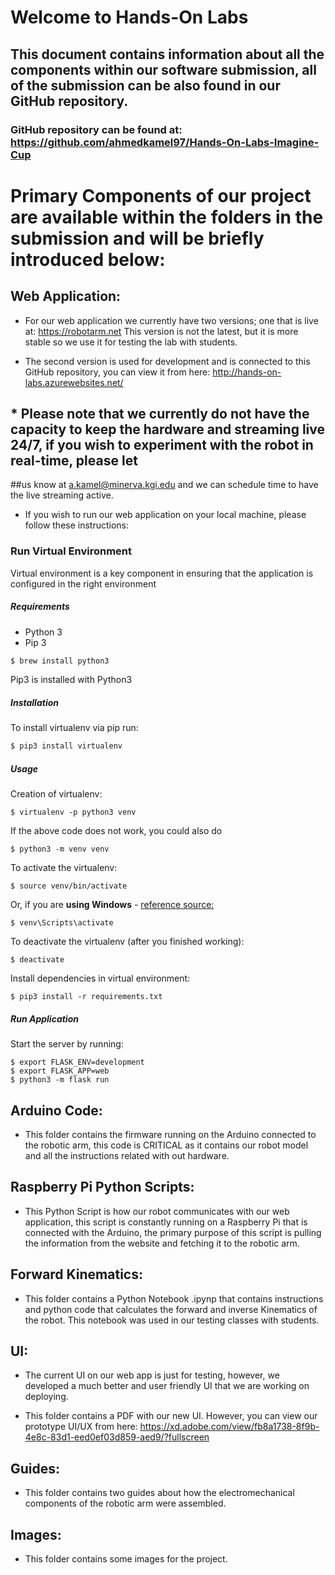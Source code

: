 # Welcome to Hands-On Labs

## This document contains information about all the components within our software submission, all of the submission can be also found in our GitHub repository.

### GitHub repository can be found at: https://github.com/ahmedkamel97/Hands-On-Labs-Imagine-Cup

# Primary Components of our project are available within the folders in the submission and will be briefly introduced below:

## Web Application:

* For our web application we currently have two versions; one that is live at: https://robotarm.net
This version is not the latest, but it is more stable so we use it for testing the lab with students.

* The second version is used for development and is connected to this  GitHub repository, you can view it from here: http://hands-on-labs.azurewebsites.net/

## * Please note that we currently do not have the capacity to keep the hardware and streaming live 24/7, if you wish to experiment with the robot in real-time, please let
##us know at a.kamel@minerva.kgi.edu and we can schedule time to have the live streaming active.

* If you wish to run our web application on your local machine, please follow these instructions:
### Run Virtual Environment

Virtual environment is a key component in ensuring that the application is configured in the right environment

##### Requirements
* Python 3
* Pip 3

```bash
$ brew install python3
```

Pip3 is installed with Python3

##### Installation
To install virtualenv via pip run:
```bash
$ pip3 install virtualenv
```

##### Usage
Creation of virtualenv:

    $ virtualenv -p python3 venv

If the above code does not work, you could also do

    $ python3 -m venv venv

To activate the virtualenv:

    $ source venv/bin/activate

Or, if you are **using Windows** - [reference source:](https://stackoverflow.com/questions/8921188/issue-with-virtualenv-cannot-activate)

    $ venv\Scripts\activate

To deactivate the virtualenv (after you finished working):

    $ deactivate

Install dependencies in virtual environment:

    $ pip3 install -r requirements.txt


##### Run Application

Start the server by running:

    $ export FLASK_ENV=development
    $ export FLASK_APP=web
    $ python3 -m flask run


## Arduino Code:

* This folder contains the firmware running on the Arduino connected to the robotic arm, this code is CRITICAL as it contains our robot model and all the instructions related with out hardware.   

## Raspberry Pi Python Scripts:

* This Python Script is how our robot communicates with our web application, this script is constantly running on a Raspberry Pi that is connected with the Arduino, the primary purpose of this script is pulling the information from the website and fetching it to the robotic arm.

## Forward Kinematics:

* This folder contains a Python Notebook .ipynp that contains instructions and python code that calculates the forward and inverse Kinematics of the robot. This notebook was used in our testing classes with students.

## UI:

* The current UI on our web app is just for testing, however, we developed a much better and user friendly UI that we are working on deploying.

* This folder contains a PDF with our new UI. However, you can view our prototype UI/UX from here: https://xd.adobe.com/view/fb8a1738-8f9b-4e8c-83d1-eed0ef03d859-aed9/?fullscreen

## Guides:

* This folder contains two guides about how the electromechanical components of the robotic arm were assembled.

## Images:

* This folder contains some images for the project.
